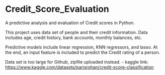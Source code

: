 # Credit_Score_Evaluation
A predictive analysis and evaluation of Credit scores in Python.

This project uses data set of people and their credit information. Data includes age, credit history, bank accounts, monthly balances, etc. 

Predictive models include linear regression, KNN regressors, and lasso. At the end, an input feature is included to predict the Credit rating of a person.

Data set is too large for Github, zipfile uploaded instead. - kaggle link: https://www.kaggle.com/datasets/parisrohan/credit-score-classification
